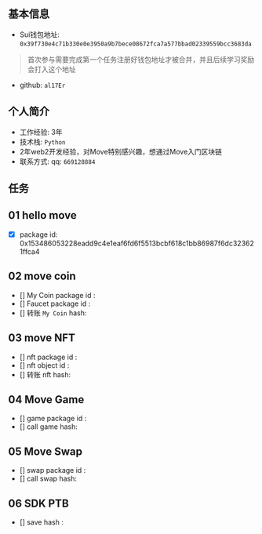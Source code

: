 ## 基本信息
- Sui钱包地址: `0x39f730e4c71b330e0e3950a9b7bece08672fca7a577bbad02339559bcc3683da`
> 首次参与需要完成第一个任务注册好钱包地址才被合并，并且后续学习奖励会打入这个地址
- github: `al17Er`

## 个人简介
- 工作经验: 3年
- 技术栈: `Python` 
- 2年web2开发经验，对Move特别感兴趣，想通过Move入门区块链
- 联系方式: qq: `669128884` 

## 任务

##   01 hello move  
- [x] package id: 0x153486053228eadd9c4e1eaf6fd6f5513bcbf618c1bb86987f6dc323621ffca4

##   02 move coin
- [] My Coin package id : 
- [] Faucet package id : 
- [] 转账 `My Coin` hash:

##   03 move NFT
- [] nft package id :
- [] nft object id : 
- [] 转账 nft  hash:

##   04 Move Game
- [] game package id :
- [] call game hash:

##   05 Move Swap
- [] swap package id :
- [] call swap hash:

##   06 SDK PTB
- [] save hash :
